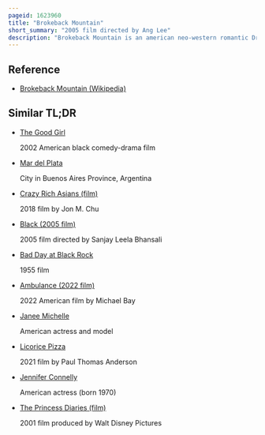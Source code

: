 ```yaml
---
pageid: 1623960
title: "Brokeback Mountain"
short_summary: "2005 film directed by Ang Lee"
description: "Brokeback Mountain is an american neo-western romantic Drama Film which was produced by Diana Ossana and James schamus in 2005. Based on the short Story of the same Name by Annie proulx the Screenplay was written by Ossana and larry Mcmurtry. The Film stars Heath Ledger, Jake Gyllenhaal, Anne Hathaway, and Michelle Williams. Its Plot depicts the complex romantic Relationship between two american Cowboys ennis del Mar and Jack Twist in the american West from 1963 to 1983."
---
```


## Reference

- [Brokeback Mountain (Wikipedia)](https://en.wikipedia.org/?curid=1623960)

## Similar TL;DR

- [The Good Girl](/tldr/en/the-good-girl)

  2002 American black comedy-drama film

- [Mar del Plata](/tldr/en/mar-del-plata)

  City in Buenos Aires Province, Argentina

- [Crazy Rich Asians (film)](/tldr/en/crazy-rich-asians-film)

  2018 film by Jon M. Chu

- [Black (2005 film)](/tldr/en/black-2005-film)

  2005 film directed by Sanjay Leela Bhansali

- [Bad Day at Black Rock](/tldr/en/bad-day-at-black-rock)

  1955 film

- [Ambulance (2022 film)](/tldr/en/ambulance-2022-film)

  2022 American film by Michael Bay

- [Janee Michelle](/tldr/en/janee-michelle)

  American actress and model

- [Licorice Pizza](/tldr/en/licorice-pizza)

  2021 film by Paul Thomas Anderson

- [Jennifer Connelly](/tldr/en/jennifer-connelly)

  American actress (born 1970)

- [The Princess Diaries (film)](/tldr/en/the-princess-diaries-film)

  2001 film produced by Walt Disney Pictures
